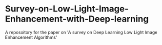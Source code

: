 # Survey-on-Low-Light-Image-Enhancement-with-Deep-learning
A reposoitory for the paper on 'A survey on Deep Learning Low Light Image Enhancement Algorithms'
